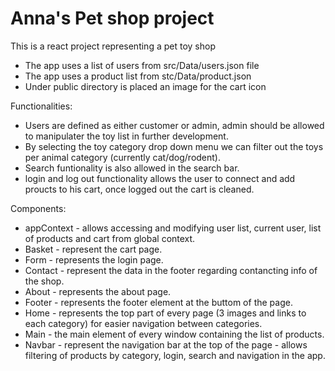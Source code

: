 # Anna's Pet shop project #

This is a react project representing a pet toy shop

- The app uses a list of users from src/Data/users.json file
- The app uses a product list from stc/Data/product.json
- Under public directory is placed an image for the cart icon

Functionalities:
- Users are defined as either customer or admin, admin should be allowed to manipulater the toy list in further development.
- By selecting the toy category drop down menu we can filter out the toys per animal category (currently cat/dog/rodent).
- Search funtionality is also allowed in the search bar.
- login and log out functionality allows the user to connect and add proucts to his cart, once logged out the cart is cleaned.

Components:
- appContext - allows accessing and modifying user list, current user, list of products and cart from global context.
- Basket - represent the cart page.
- Form - represents the login page.
- Contact - represent the data in the footer regarding contancting info of the shop.
- About - represents the about page.
- Footer - represents the footer element at the buttom of the page.
- Home - represents the top part of every page (3 images and links to each category) for easier navigation between categories.
- Main - the main element of every window containing the list of products.
- Navbar - represent the navigation bar at the top of the page - allows filtering of products by category, login, search and navigation in the app.